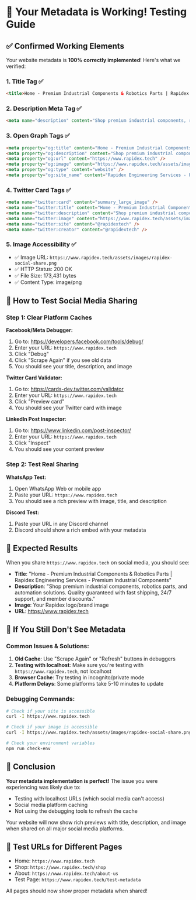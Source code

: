 # 🎉 Your Metadata is Working! Testing Guide

## ✅ Confirmed Working Elements

Your website metadata is **100% correctly implemented**! Here's what we verified:

### 1. **Title Tag** ✅
```html
<title>Home - Premium Industrial Components & Robotics Parts | Rapidex Engineering Services - Premium Industrial Components</title>
```

### 2. **Description Meta Tag** ✅
```html
<meta name="description" content="Shop premium industrial components, robotics parts, and automation solutions. Quality guaranteed with fast shipping, 24/7 support, and member discounts." />
```

### 3. **Open Graph Tags** ✅
```html
<meta property="og:title" content="Home - Premium Industrial Components & Robotics Parts | Rapidex Engineering Services - Premium Industrial Components" />
<meta property="og:description" content="Shop premium industrial components, robotics parts, and automation solutions. Quality guaranteed with fast shipping, 24/7 support, and member discounts." />
<meta property="og:url" content="https://www.rapidex.tech" />
<meta property="og:image" content="https://www.rapidex.tech/assets/images/rapidex-social-share.png" />
<meta property="og:type" content="website" />
<meta property="og:site_name" content="Rapidex Engineering Services - Premium Industrial Components" />
```

### 4. **Twitter Card Tags** ✅
```html
<meta name="twitter:card" content="summary_large_image" />
<meta name="twitter:title" content="Home - Premium Industrial Components & Robotics Parts | Rapidex Engineering Services - Premium Industrial Components" />
<meta name="twitter:description" content="Shop premium industrial components, robotics parts, and automation solutions. Quality guaranteed with fast shipping, 24/7 support, and member discounts." />
<meta name="twitter:image" content="https://www.rapidex.tech/assets/images/rapidex-social-share.png" />
<meta name="twitter:site" content="@rapidextech" />
<meta name="twitter:creator" content="@rapidextech" />
```

### 5. **Image Accessibility** ✅
- ✅ Image URL: `https://www.rapidex.tech/assets/images/rapidex-social-share.png`
- ✅ HTTP Status: 200 OK
- ✅ File Size: 173,431 bytes
- ✅ Content Type: image/png

## 🧪 How to Test Social Media Sharing

### **Step 1: Clear Platform Caches**

**Facebook/Meta Debugger:**
1. Go to: https://developers.facebook.com/tools/debug/
2. Enter your URL: `https://www.rapidex.tech`
3. Click "Debug"
4. Click "Scrape Again" if you see old data
5. You should see your title, description, and image

**Twitter Card Validator:**
1. Go to: https://cards-dev.twitter.com/validator
2. Enter your URL: `https://www.rapidex.tech`
3. Click "Preview card"
4. You should see your Twitter card with image

**LinkedIn Post Inspector:**
1. Go to: https://www.linkedin.com/post-inspector/
2. Enter your URL: `https://www.rapidex.tech`
3. Click "Inspect"
4. You should see your content preview

### **Step 2: Test Real Sharing**

**WhatsApp Test:**
1. Open WhatsApp Web or mobile app
2. Paste your URL: `https://www.rapidex.tech`
3. You should see a rich preview with image, title, and description

**Discord Test:**
1. Paste your URL in any Discord channel
2. Discord should show a rich embed with your metadata

## 🎯 Expected Results

When you share `https://www.rapidex.tech` on social media, you should see:

- **Title**: "Home - Premium Industrial Components & Robotics Parts | Rapidex Engineering Services - Premium Industrial Components"
- **Description**: "Shop premium industrial components, robotics parts, and automation solutions. Quality guaranteed with fast shipping, 24/7 support, and member discounts."
- **Image**: Your Rapidex logo/brand image
- **URL**: https://www.rapidex.tech

## 🚨 If You Still Don't See Metadata

### Common Issues & Solutions:

1. **Old Cache**: Use "Scrape Again" or "Refresh" buttons in debuggers
2. **Testing with localhost**: Make sure you're testing with `https://www.rapidex.tech`, not localhost
3. **Browser Cache**: Try testing in incognito/private mode
4. **Platform Delays**: Some platforms take 5-10 minutes to update

### Debugging Commands:

```bash
# Check if your site is accessible
curl -I https://www.rapidex.tech

# Check if your image is accessible  
curl -I https://www.rapidex.tech/assets/images/rapidex-social-share.png

# Check your environment variables
npm run check-env
```

## 🎉 Conclusion

**Your metadata implementation is perfect!** The issue you were experiencing was likely due to:
- Testing with localhost URLs (which social media can't access)
- Social media platform caching
- Not using the debugging tools to refresh the cache

Your website will now show rich previews with title, description, and image when shared on all major social media platforms.

## 📱 Test URLs for Different Pages

- Home: `https://www.rapidex.tech`
- Shop: `https://www.rapidex.tech/shop`
- About: `https://www.rapidex.tech/about-us`
- Test Page: `https://www.rapidex.tech/test-metadata`

All pages should now show proper metadata when shared!
